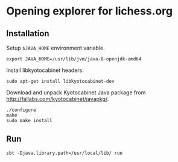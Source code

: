 Opening explorer for lichess.org
================================

Installation
------------

Setup `$JAVA_HOME` environment variable.

    export JAVA_HOME=/usr/lib/jvm/java-8-openjdk-amd64

Install libkyotocabinet headers.

    sudo apt-get install libkyotocabinet-dev

Download and unpack Kyotocabinet Java package from
http://fallabs.com/kyotocabinet/javapkg/.

    ./configure
    make
    sudo make install

Run
---

    sbt -Djava.library.path=/usr/local/lib/ run
